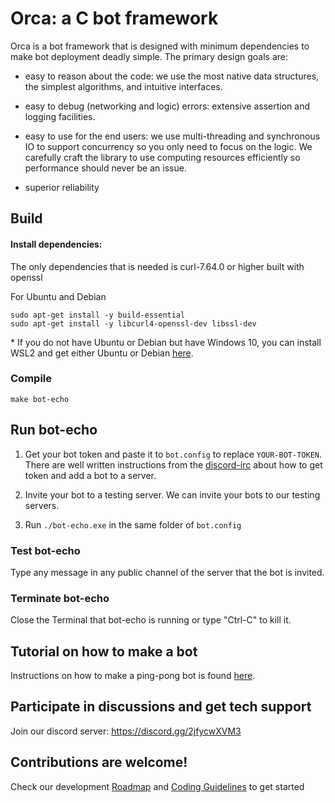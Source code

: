 # Orca: a C bot framework 

Orca is a bot framework that is designed with minimum dependencies to
make bot deployment deadly simple.  The primary design goals are:

- easy to reason about the code: we use the most native data structures,
   the simplest algorithms, and intuitive interfaces.

- easy to debug (networking and logic) errors: extensive assertion 
  and logging facilities.

- easy to use for the end users: we use multi-threading and
  synchronous IO to support concurrency so you only need to focus on
  the logic.  We carefully craft the library to use computing
  resources efficiently so performance should never be an issue.

- superior reliability

## Build
#### Install dependencies:
The only dependencies that is needed is curl-7.64.0 or higher built with openssl

For Ubuntu and Debian
```
sudo apt-get install -y build-essential 
sudo apt-get install -y libcurl4-openssl-dev libssl-dev
```

\* If you do not have Ubuntu or Debian but have Windows 10, you can install WSL2 and get either Ubuntu or Debian [here](https://docs.microsoft.com/en-us/windows/wsl/install-win10).

### Compile
```
make bot-echo
```

## Run bot-echo
1. Get your bot token and paste it to `bot.config` to
   replace `YOUR-BOT-TOKEN`. There are 
   well written instructions from the [discord-irc](https://github.com/reactiflux/discord-irc/wiki/Creating-a-discord-bot-&-getting-a-token) about 
   how to get token and add a bot to a server.
   
2. Invite your bot to a testing server. We can invite your bots
   to our testing servers. 

3. Run `./bot-echo.exe` in the same folder of `bot.config`

### Test bot-echo
Type any message in any public channel of the server that the bot is invited.

### Terminate bot-echo
Close the Terminal that bot-echo is running or type "Ctrl-C" to kill it.


## Tutorial on how to make a bot

Instructions on how to make a ping-pong bot is found [here](/docs/BUILDING_A_BOT.md).

## Participate in discussions and get tech support
Join our discord server: https://discord.gg/2jfycwXVM3

## Contributions are welcome!
Check our development [Roadmap](docs/ROADMAP.md) and [Coding Guidelines](docs/CODING_GUIDELINES.md) to get started

